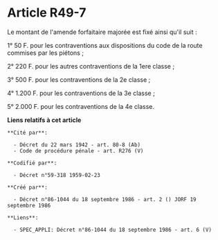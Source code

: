 # Article R49-7

Le montant de l'amende forfaitaire majorée est fixé ainsi qu'il suit :

1° 50 F. pour les contraventions aux dispositions du code de la route commises par les piétons ;

2° 220 F. pour les autres contraventions de la 1ere classe ;

3° 500 F. pour les contraventions de la 2e classe ;

4° 1.200 F. pour les contraventions de la 3e classe ;

5° 2.000 F. pour les contraventions de la 4e classe.

**Liens relatifs à cet article**

	**Cité par**:

	  - Décret du 22 mars 1942 - art. 80-8 (Ab)
	  - Code de procédure pénale - art. R276 (V)

	**Codifié par**:

	  - Décret n°59-318 1959-02-23

	**Créé par**:

	  - Décret n°86-1044 du 18 septembre 1986 - art. 2 () JORF 19 septembre 1986

	**Liens**:

	  - SPEC_APPLI: Décret n°86-1044 du 18 septembre 1986 - art. 6 (V)
